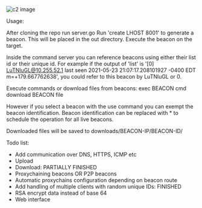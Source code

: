 ![c2 image](https://i.imgur.com/x6sQ3Dd.png)

Usage:

After cloning the repo run server.go
Run 'create LHOST 8001' to generate a beacon. This will be placed in the out directory.
Execute the beacon on the target.

Inside the command server you can reference beacons using either their list id or their unique id.
For example if the output of 'list' is '[0] LuTNluGL@10.255.52.1 last seen 2021-05-23 21:07:17.208101927 -0400 EDT m=+179.667762638', you could refer to this beacon by LuTNluGL or 0.

Execute commands or download files from beacons:
exec BEACON cmd
download BEACON file

However if you select a beacon with the use command you can exempt the beacon identification.
Beacon identification can be replaced with * to schedule the operation for all live beacons.

Downloaded files will be saved to downloads/BEACON-IP/BEACON-ID/

Todo list:
- Add communication over DNS, HTTPS, ICMP etc
- Upload
- Download: PARTIALLY FINISHED
- Proxychaining beacons OR P2P beacons
- Automatic proxychains configuration depending on beacon route
- Add handling of multiple clients with random unique IDs: FINISHED
- RSA encrypt data instead of base 64
- Web interface
